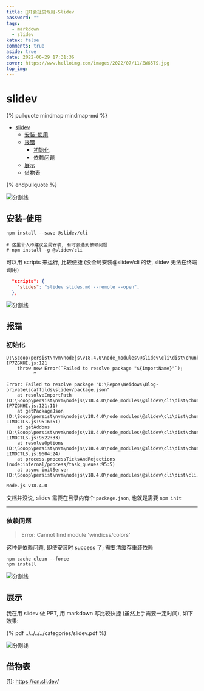 ```yaml
---
title: 🦭开会扯皮专用-Slidev
password: ""
tags:
  - markdown
  - slidev
katex: false
comments: true
aside: true
date: 2022-06-29 17:31:36
cover: https://www.helloimg.com/images/2022/07/11/ZW65TS.jpg
top_img:
---
```


# slidev

<!--
 * @?: *********************************************************************
 * @Author: Weidows
 * @LastEditors: Weidows
 * @LastEditTime: 2022-08-17 22:41:49
 * @FilePath: \Blog-private\source\_posts\others\markdown\slidev.md
 * @Description:
 * @!: *********************************************************************
-->

{% pullquote mindmap mindmap-md %}

- [slidev](#slidev)
  - [安装-使用](#安装-使用)
  - [报错](#报错)
    - [初始化](#初始化)
    - [依赖问题](#依赖问题)
  - [展示](#展示)
  - [借物表](#借物表)

{% endpullquote %}

<a>![分割线](https://www.helloimg.com/images/2022/07/01/ZM0SoX.png)</a>

## 安装-使用

```shell
npm install --save @slidev/cli

# 这里个人不建议全局安装, 有时会遇到依赖问题
# npm install -g @slidev/cli
```

可以用 scripts 来运行, 比较便捷 (没全局安装@slidev/cli 的话, slidev 无法在终端调用)

```json
  "scripts": {
    "slides": "slidev slides.md --remote --open",
  },
```

<a>![分割线](https://www.helloimg.com/images/2022/07/01/ZM0SoX.png)</a>

## 报错

### 初始化

```console
D:\Scoop\persist\nvm\nodejs\v18.4.0\node_modules\@slidev\cli\dist\chunk-IP7ZGKHI.js:121
    throw new Error(`Failed to resolve package "${importName}"`);
          ^

Error: Failed to resolve package "D:\Repos\Weidows\Blog-private\scaffolds\slidev/package.json"
    at resolveImportPath (D:\Scoop\persist\nvm\nodejs\v18.4.0\node_modules\@slidev\cli\dist\chunk-IP7ZGKHI.js:121:11)
    at getPackageJson (D:\Scoop\persist\nvm\nodejs\v18.4.0\node_modules\@slidev\cli\dist\chunk-LIMOCTLS.js:9516:51)
    at getAddons (D:\Scoop\persist\nvm\nodejs\v18.4.0\node_modules\@slidev\cli\dist\chunk-LIMOCTLS.js:9522:33)
    at resolveOptions (D:\Scoop\persist\nvm\nodejs\v18.4.0\node_modules\@slidev\cli\dist\chunk-LIMOCTLS.js:9604:24)
    at process.processTicksAndRejections (node:internal/process/task_queues:95:5)
    at async initServer (D:\Scoop\persist\nvm\nodejs\v18.4.0\node_modules\@slidev\cli\dist\cli.js:82:21)

Node.js v18.4.0
```

文档并没说, slidev 需要在目录内有个 `package.json`, 也就是需要 `npm init`

---

### 依赖问题

> Error: Cannot find module 'windicss/colors'

这种是依赖问题, 即使安装时 success 了; 需要清缓存重装依赖

```
npm cache clean --force
npm install
```

<a>![分割线](https://www.helloimg.com/images/2022/07/01/ZM0SoX.png)</a>

## 展示

我在用 slidev 做 PPT, 用 markdown 写比较快捷 (虽然上手需要一定时间), 如下效果:

{% pdf ../../../../categories/slidev.pdf %}

<a>![分割线](https://www.helloimg.com/images/2022/07/01/ZM0SoX.png)</a>

## 借物表

<a name='cite_note-1' href='#cite_ref-1'>[1]</a>: https://cn.sli.dev/
